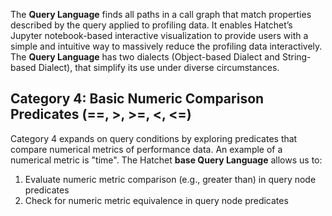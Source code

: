 The **Query Language** finds all paths in a call graph that match properties described by the query applied to profiling data. It enables Hatchet’s Jupyter notebook-based interactive visualization to provide users with a simple and intuitive way to massively reduce the profiling data interactively. The **Query Language** has two dialects (Object-based Dialect and String-based Dialect), that simplify its use under diverse circumstances. 

## Category 4: Basic Numeric Comparison Predicates (==, >, >=, <, <=)

Category 4 expands on query conditions by exploring predicates that compare numerical metrics of performance data. An example of a numerical metric is "time". The Hatchet **base Query Language** allows us to:

1. Evaluate numeric metric comparison (e.g., greater than) in query node predicates
2. Check for numeric metric equivalence in query node predicates
